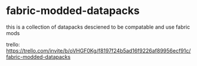 # fabric-modded-datapacks

this is a collection of datapacks desciened to be compatable and use fabric mods

trello: https://trello.com/invite/b/oVHGF0Kg/f8197f24b5ad16f9226af89956ecf91c/fabric-modded-datapacks

